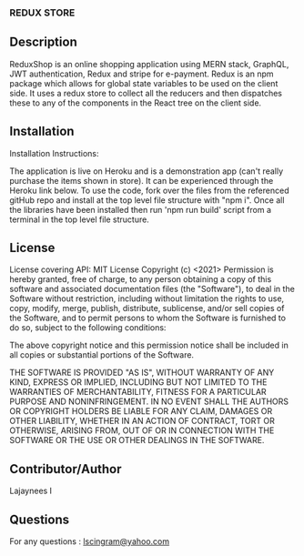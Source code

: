 ### REDUX STORE

## Description
ReduxShop is an online shopping application using MERN stack, GraphQL, JWT authentication, Redux and stripe for e-payment. Redux is an npm package which allows for global state variables to be used on the client side. It uses a redux store to collect all the reducers and then dispatches these to any of the components in the React tree on the client side.

## Installation
Installation Instructions:

The application is live on Heroku and is a demonstration app (can't really purchase the items shown in store). It can be experienced through the Heroku link below. To use the code, fork over the files from the referenced gitHub repo and install at the top level file structure with "npm i". Once all the libraries have been installed then run 'npm run build' script from a terminal in the top level file structure.

 
 

## License
License covering API: MIT License Copyright (c) <2021> Permission is hereby granted, free of charge, to any person obtaining a copy of this software and associated documentation files (the "Software"), to deal in the Software without restriction, including without limitation the rights to use, copy, modify, merge, publish, distribute, sublicense, and/or sell copies of the Software, and to permit persons to whom the Software is furnished to do so, subject to the following conditions:

The above copyright notice and this permission notice shall be included in all
copies or substantial portions of the Software.

THE SOFTWARE IS PROVIDED "AS IS", WITHOUT WARRANTY OF ANY KIND, EXPRESS OR
IMPLIED, INCLUDING BUT NOT LIMITED TO THE WARRANTIES OF MERCHANTABILITY,
FITNESS FOR A PARTICULAR PURPOSE AND NONINFRINGEMENT. IN NO EVENT SHALL THE
AUTHORS OR COPYRIGHT HOLDERS BE LIABLE FOR ANY CLAIM, DAMAGES OR OTHER
LIABILITY, WHETHER IN AN ACTION OF CONTRACT, TORT OR OTHERWISE, ARISING FROM,
OUT OF OR IN CONNECTION WITH THE SOFTWARE OR THE USE OR OTHER DEALINGS IN THE
SOFTWARE.
## Contributor/Author
Lajaynees I

## Questions
For any questions : lscingram@yahoo.com

